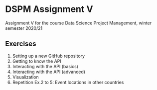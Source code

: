 # DSPM Assignment V
Assignment V for the course Data Science Project Management, 
winter semester 2020/21

## Exercises
1. Setting up a new GitHub repository
2. Getting to know the API 
3. Interacting with the API (basics)
4. Interacting with the API (advanced)
5. Visualization
6. Repetition Ex.2 to 5: Event locations in other countries